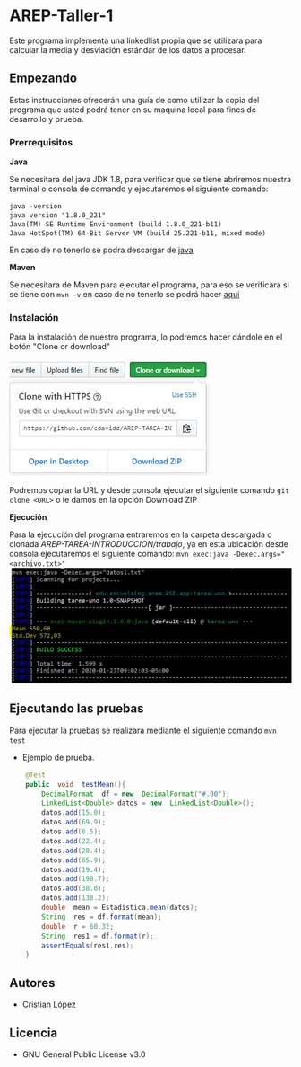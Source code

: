 # AREP-Taller-1

Este programa implementa una linkedlist propia que se utilizara para calcular la media y desviación estándar de los datos a procesar.

## Empezando

Estas instrucciones ofrecerán una guía de como utilizar la copia del programa que usted podrá tener en su maquina local para fines de desarrollo y prueba.

### Prerrequisitos

**Java**

Se necesitara del java JDK 1.8, para verificar que se tiene abriremos nuestra terminal o consola de comando y ejecutaremos el siguiente comando:

```
java -version
java version "1.8.0_221"
Java(TM) SE Runtime Environment (build 1.8.0_221-b11)
Java HotSpot(TM) 64-Bit Server VM (build 25.221-b11, mixed mode)
```

En caso de no tenerlo se podra descargar de [java](https://www.oracle.com/technetwork/java/javase/downloads/jdk8-downloads-2133151.html)

**Maven**

Se necesitara de Maven para ejecutar el programa, para eso se verificara si se tiene con `mvn -v` en caso de no tenerlo se podrá hacer [aqui](https://maven.apache.org/install.html)

### Instalación

Para la instalación de nuestro programa, lo podremos hacer dándole en el botón "Clone or download"

![Imágen 1](img/descarga.JPG)

Podremos copiar la URL y desde consola ejecutar el siguiente comando `git clone <URL>` o le damos en la opción Download ZIP

**Ejecución**

Para la ejecución del programa entraremos en la carpeta descargada o clonada _AREP-TAREA-INTRODUCCION/trabajo_, ya en esta ubicación desde consola ejecutaremos el siguiente comando: `mvn exec:java -Dexec.args="<archivo.txt>"`
![Imágen 1](img/ejecucion.JPG)

## Ejecutando las pruebas

Para ejecutar la pruebas se realizara mediante el siguiente comando `mvn test`

- Ejemplo de prueba.

```java
	@Test
	public  void  testMean(){
		DecimalFormat  df = new  DecimalFormat("#.00");
		LinkedList<Double> datos = new  LinkedList<Double>();
		datos.add(15.0);
		datos.add(69.9);
		datos.add(6.5);
		datos.add(22.4);
		datos.add(28.4);
		datos.add(65.9);
		datos.add(19.4);
		datos.add(198.7);
		datos.add(38.8);
		datos.add(138.2);
		double  mean = Estadistica.mean(datos);
		String  res = df.format(mean);
		double  r = 60.32;
		String  res1 = df.format(r);
		assertEquals(res1,res);
	}
```

## Autores

- Cristian López

## Licencia

- GNU General Public License v3.0
